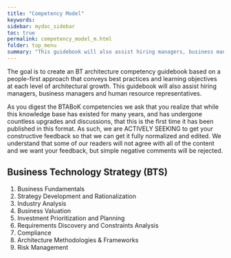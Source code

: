 ```yaml
---
title: "Competency Model"
keywords: 
sidebar: mydoc_sidebar
toc: true
permalink: competency_model_m.html
folder: top_menu
summary: "This guidebook will also assist hiring managers, business managers and human resource representatives."
---
```


The goal is to create an BT architecture competency guidebook based on a people-first approach that conveys best practices and learning objectives at each level of architectural growth. This guidebook will also assist hiring managers, business managers and human resource representatives.

As you digest the BTABoK competencies we ask that you realize that while this knowledge base has existed for many years, and has undergone countless upgrades and discussions, that this is the first time it has been published in this format. As such, we are ACTIVELY SEEKING to get your constructive feedback so that we can get it fully normalized and edited. We understand that some of our readers will not agree with all of the content and we want your feedback, but simple negative comments will be rejected.

## Business Technology Strategy (BTS)

1. Business Fundamentals
2. Strategy Development and Rationalization
3. Industry Analysis
4. Business Valuation
5. Investment Prioritization and Planning
6. Requirements Discovery and Constraints Analysis
7. Compliance
8. Architecture Methodologies & Frameworks
9. Risk Management